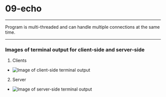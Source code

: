 # 09-echo

---

Program is multi-threaded and can handle multiple connections at the same time.

---

### Images of terminal output for client-side and server-side
1. Clients
- ![Image of client-side terminal output](https://i.imgur.com/eRAHIsn.png)
2. Server
- ![Image of server-side terminal output](https://i.imgur.com/JorapzF.png)
